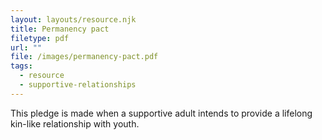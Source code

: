 ```yaml
---
layout: layouts/resource.njk
title: Permanency pact
filetype: pdf
url: ""
file: /images/permanency-pact.pdf
tags:
  - resource
  - supportive-relationships
---
```

This pledge is made when a supportive adult intends to provide a lifelong kin-like relationship with youth.
